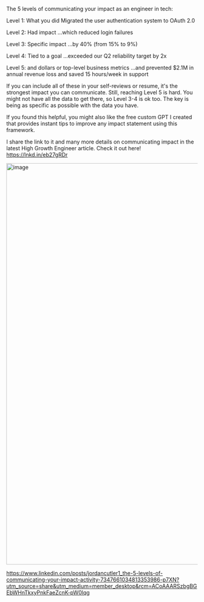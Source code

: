 The 5 levels of communicating your impact as an engineer in tech:

Level 1: What you did
Migrated the user authentication system to OAuth 2.0

Level 2: Had impact
...which reduced login failures

Level 3: Specific impact
...by 40% (from 15% to 9%)

Level 4: Tied to a goal
...exceeded our Q2 reliability target by 2x

Level 5: and dollars or top-level business metrics
...and prevented $2.1M in annual revenue loss and saved 15 hours/week in support

If you can include all of these in your self-reviews or resume, it's the strongest impact you can communicate. Still, reaching Level 5 is hard. You might not have all the data to get there, so Level 3-4 is ok too. The key is being as specific as possible with the data you have.

If you found this helpful, you might also like the free custom GPT I created that provides instant tips to improve any impact statement using this framework.

I share the link to it and many more details on communicating impact in the latest High Growth Engineer article. Check it out here! https://lnkd.in/eb27gRDr

<img width="1762" height="1056" alt="image" src="https://github.com/user-attachments/assets/2ab5bea2-bf13-4c4a-a7b0-6c3e9af7ae4c" />

https://www.linkedin.com/posts/jordancutler1_the-5-levels-of-communicating-your-impact-activity-7347661034813353986-p7XN?utm_source=share&utm_medium=member_desktop&rcm=ACoAAARSzbgBGEbWHnTkxyPnkFaeZcnK-pW0lqg
